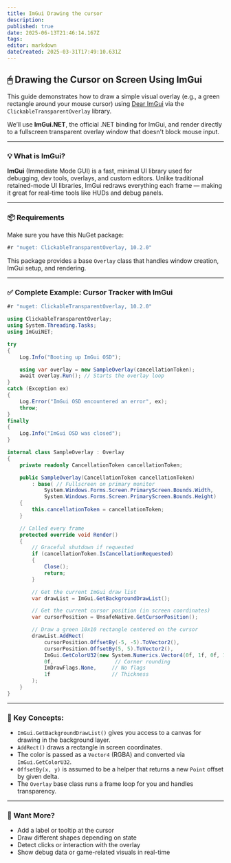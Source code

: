 ```yaml
---
title: ImGui Drawing the cursor
description: 
published: true
date: 2025-06-13T21:46:14.167Z
tags: 
editor: markdown
dateCreated: 2025-03-31T17:49:10.631Z
---
```


## 🖱 Drawing the Cursor on Screen Using ImGui

This guide demonstrates how to draw a simple visual overlay (e.g., a green rectangle around your mouse cursor) using [Dear ImGui](https://github.com/ocornut/imgui) via the `ClickableTransparentOverlay` library.

We’ll use **ImGui.NET**, the official .NET binding for ImGui, and render directly to a fullscreen transparent overlay window that doesn't block mouse input.

---

### 💡 What is ImGui?

**ImGui** (Immediate Mode GUI) is a fast, minimal UI library used for debugging, dev tools, overlays, and custom editors. Unlike traditional retained-mode UI libraries, ImGui redraws everything each frame — making it great for real-time tools like HUDs and debug panels.

---

### 📦 Requirements

Make sure you have this NuGet package:

```csharp
#r "nuget: ClickableTransparentOverlay, 10.2.0"
```

This package provides a base `Overlay` class that handles window creation, ImGui setup, and rendering.

---

### ✅ Complete Example: Cursor Tracker with ImGui

```csharp
#r "nuget: ClickableTransparentOverlay, 10.2.0"

using ClickableTransparentOverlay;
using System.Threading.Tasks;
using ImGuiNET;

try
{
    Log.Info("Booting up ImGui OSD");

    using var overlay = new SampleOverlay(cancellationToken);
    await overlay.Run(); // Starts the overlay loop
}
catch (Exception ex)
{
    Log.Error("ImGui OSD encountered an error", ex);
    throw;
}
finally
{
    Log.Info("ImGui OSD was closed");
}

internal class SampleOverlay : Overlay
{
    private readonly CancellationToken cancellationToken;

    public SampleOverlay(CancellationToken cancellationToken)
        : base( // Fullscreen on primary monitor
            System.Windows.Forms.Screen.PrimaryScreen.Bounds.Width,
            System.Windows.Forms.Screen.PrimaryScreen.Bounds.Height)
    {
        this.cancellationToken = cancellationToken;
    }

    // Called every frame
    protected override void Render()
    {
        // Graceful shutdown if requested
        if (cancellationToken.IsCancellationRequested)
        {
            Close();
            return;
        }

        // Get the current ImGui draw list
        var drawList = ImGui.GetBackgroundDrawList();

        // Get the current cursor position (in screen coordinates)
        var cursorPosition = UnsafeNative.GetCursorPosition();

        // Draw a green 10x10 rectangle centered on the cursor
        drawList.AddRect(
            cursorPosition.OffsetBy(-5, -5).ToVector2(),
            cursorPosition.OffsetBy(5, 5).ToVector2(),
            ImGui.GetColorU32(new System.Numerics.Vector4(0f, 1f, 0f, 1f)), // Green
            0f,                    // Corner rounding
            ImDrawFlags.None,     // No flags
            1f                    // Thickness
        );
    }
}
```

---

### 📌 Key Concepts:

- `ImGui.GetBackgroundDrawList()` gives you access to a canvas for drawing in the background layer.
- `AddRect()` draws a rectangle in screen coordinates.
- The color is passed as a `Vector4` (RGBA) and converted via `ImGui.GetColorU32`.
- `OffsetBy(x, y)` is assumed to be a helper that returns a new `Point` offset by given delta.
- The `Overlay` base class runs a frame loop for you and handles transparency.

---

### 🎯 Want More?

- Add a label or tooltip at the cursor
- Draw different shapes depending on state
- Detect clicks or interaction with the overlay
- Show debug data or game-related visuals in real-time
